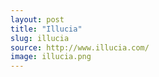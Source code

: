 ```yaml
---
layout: post
title: "Illucia"
slug: illucia
source: http://www.illucia.com/
image: illucia.png
---
```


